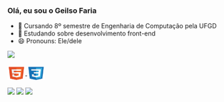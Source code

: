 ### Olá, eu sou o Geilso Faria



- 🔭 Cursando 8º semestre de Engenharia de Computação pela UFGD
- 🌱 Estudando sobre desenvolvimento front-end 
- 😄 Pronouns: Ele/dele

<div>
  <a href="https://github.com/GeilsoFaria">
 <!--<img height="180em" src="https://github-readme-stats.vercel.app/api?username=geilsofaria&show_icons=true&theme=dark&include_all_commits=true&count_private=true">-->
  <img height="180em" src="https://github-readme-stats.vercel.app/api/top-langs/?username=geilsofaria&layout=compact&langs_count=7&theme=dark">
</div>
  
  <div style="display: inline_block"><br>
  <img align="center" alt="Geilso-HTML" height="30" width="40" src="https://raw.githubusercontent.com/devicons/devicon/master/icons/html5/html5-original.svg">
  <img align="center" alt="Geilso-CSS" height="30" width="40" src="https://raw.githubusercontent.com/devicons/devicon/master/icons/css3/css3-original.svg">
 
</div>
 
<div><br> 
    <a href="https://www.linkedin.com/in/geilsofaria/" target="_blank" style><img src="https://img.shields.io/badge/-LinkedIn-%230077B5?style=for-the-badge&logo=linkedin&logoColor=white" target="_blank"></a>
  <a href="https://www.instagram.com/geilsofaria/?igshid=YzgyMTM2MGM%3D" target="_blank"><img src="https://img.shields.io/badge/-Instagram-%23E4405F?style=for-the-badge&logo=instagram&logoColor=white" target="_blank"></a>
 	<a href="https://www.facebook.com/geilsorodrigues" target="_blank"><img src="https://img.shields.io/badge/Facebook-1877F2?style=for-the-badge&logo=facebook&logoColor=white" target="_blank"></a>  
</div>

